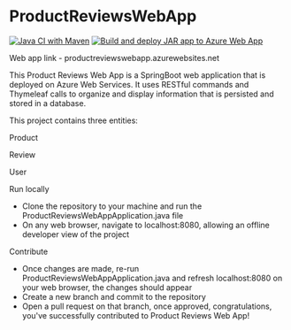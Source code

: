 # ProductReviewsWebApp

[![Java CI with Maven](https://github.com/NathanMacDiarmid/ProductReviewsWebApp/actions/workflows/maven.yml/badge.svg)](https://github.com/NathanMacDiarmid/ProductReviewsWebApp/actions/workflows/maven.yml)
[![Build and deploy JAR app to Azure Web App](https://github.com/NathanMacDiarmid/ProductReviewsWebApp/actions/workflows/master_productreviewswebapp.yml/badge.svg)](https://github.com/NathanMacDiarmid/ProductReviewsWebApp/actions/workflows/master_productreviewswebapp.yml)

Web app link - productreviewswebapp.azurewebsites.net

This Product Reviews Web App is a SpringBoot web application that is deployed on Azure Web Services. It uses RESTful commands and Thymeleaf calls to organize and display information that is persisted and stored in a database.

This project contains three entities:

Product



Review



User



Run locally

- Clone the repository to your machine and run the ProductReviewsWebAppApplication.java file
- On any web browser, navigate to localhost:8080, allowing an offline developer view of the project

Contribute

- Once changes are made, re-run ProductReviewsWebAppApplication.java and refresh localhost:8080 on your web browser, the changes should appear
- Create a new branch and commit to the repository
- Open a pull request on that branch, once approved, congratulations, you've successfully contributed to Product Reviews Web App!